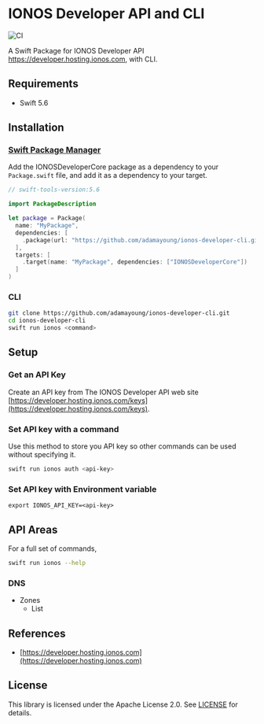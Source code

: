 # IONOS Developer API and CLI

![CI](https://github.com/adamayoung/ionos-developer-cli/workflows/CI/badge.svg)

A Swift Package for IONOS Developer API <https://developer.hosting.ionos.com>, with CLI.

## Requirements

* Swift 5.6

## Installation

### [Swift Package Manager](https://github.com/apple/swift-package-manager)

Add the IONOSDeveloperCore package as a dependency to your `Package.swift` file, and add it as a dependency to your target.

```swift
// swift-tools-version:5.6

import PackageDescription

let package = Package(
  name: "MyPackage",
  dependencies: [
    .package(url: "https://github.com/adamayoung/ionos-developer-cli.git", branch: "main")
  ],
  targets: [
    .target(name: "MyPackage", dependencies: ["IONOSDeveloperCore"])
  ]
)
```

### CLI

```bash
git clone https://github.com/adamayoung/ionos-developer-cli.git
cd ionos-developer-cli
swift run ionos <command>
```

## Setup

### Get an API Key

Create an API key from The IONOS Developer API web site [https://developer.hosting.ionos.com/keys](https://developer.hosting.ionos.com/keys).

### Set API key with a command

Use this method to store you API key so other commands can be used without specifying it.

```bash
swift run ionos auth <api-key>
```

### Set API key with Environment variable

```
export IONOS_API_KEY=<api-key>
```

## API Areas

For a full set of commands,

```bash
swift run ionos --help
```

### DNS

* Zones
  * List

## References

* [https://developer.hosting.ionos.com](https://developer.hosting.ionos.com)

## License

This library is licensed under the Apache License 2.0. See [LICENSE](https://github.com/adamayoung/ionos-developer-cli/blob/main/LICENSE) for details.
